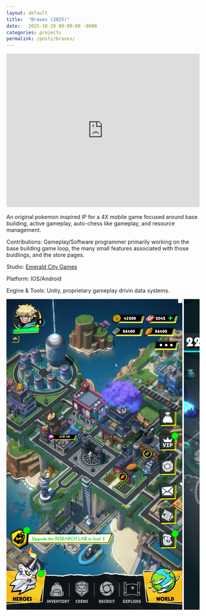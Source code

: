 ```yaml
---
layout: default
title:  "Braves (2025)"
date:   2025-10-20 00:00:00 -0000
categories: projects
permalink: /posts/braves/
---
```

<style>
div.scroll-container {
  overflow: auto;
  color:#ffffffac;
  white-space: nowrap;
  height:900px;
}
div.scroll-container img {
  height:90%;
}
</style>
<iframe width="100%" height="400" src="https://youtube.com/embed/S8YJPGOaBJ4?si=RIcH0wUYImfi-LqA&autoplay=1&mute=1" title="YouTube video player" frameborder="0" allow="accelerometer; autoplay; clipboard-write; encrypted-media; gyroscope; picture-in-picture; web-share" referrerpolicy="strict-origin-when-cross-origin" allowfullscreen></iframe>

An original pokemon inspired IP for a 4X mobile game focused around base building, active gameplay, auto-chess like gameplay, and resource management.

Contributions: Gameplay/Software programmer primarily working on the base building game loop, the many small features associated with those buidlings, and the store pages. 

Studio: <a href="https://www.emeraldcitygames.ca/">Emerald City Games</a>

Platform: IOS/Android

Engine & Tools: Unity, proprietary gameplay drivin data systems.

<div class="scroll-container">
  <img src="/assets/images/braves/Braves_Base.jpg" alt="">
  <img src="/assets/images/braves/Braves_Battle.jpg" alt="">
  <img src="/assets/images/braves/Braves_Base_CometCore.jpg" alt="">
  <img src="/assets/images/braves/Braves_Dailies.jpg" alt="">
</div>